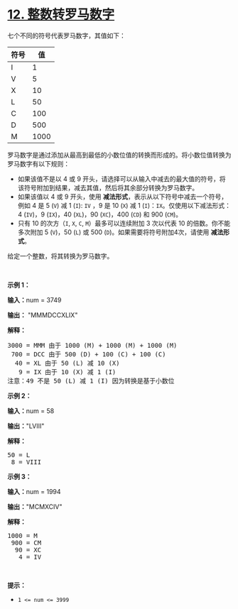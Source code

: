 # [12. 整数转罗马数字](https://leetcode.cn/problems/integer-to-roman/)

<div><div class="elfjS" data-track-load="description_content"><p>七个不同的符号代表罗马数字，其值如下：</p>

<table><thead><tr><th>符号</th><th>值</th></tr></thead><tbody><tr><td>I</td><td>1</td></tr><tr><td>V</td><td>5</td></tr><tr><td>X</td><td>10</td></tr><tr><td>L</td><td>50</td></tr><tr><td>C</td><td>100</td></tr><tr><td>D</td><td>500</td></tr><tr><td>M</td><td>1000</td></tr></tbody></table>

<p>罗马数字是通过添加从最高到最低的小数位值的转换而形成的。将小数位值转换为罗马数字有以下规则：</p>

<ul>
	<li>如果该值不是以 4 或 9 开头，请选择可以从输入中减去的最大值的符号，将该符号附加到结果，减去其值，然后将其余部分转换为罗马数字。</li>
	<li>如果该值以 4 或 9 开头，使用 <strong>减法形式</strong>，表示从以下符号中减去一个符号，例如&nbsp;4 是 5 (<code>V</code>) 减 1 (<code>I</code>): <code>IV</code>&nbsp;，9 是 10 (<code>X</code>) 减&nbsp;1 (<code>I</code>)：<code>IX</code>。仅使用以下减法形式：4 (<code>IV</code>)，9 (<code>IX</code>)，40 (<code>XL</code>)，90 (<code>XC</code>)，400 (<code>CD</code>) 和&nbsp;900 (<code>CM</code>)。</li>
	<li>只有 10 的次方（<code>I</code>, <code>X</code>, <code>C</code>, <code>M</code>）最多可以连续附加 3 次以代表 10 的倍数。你不能多次附加&nbsp;5&nbsp;(<code>V</code>)，50 (<code>L</code>) 或 500 (<code>D</code>)。如果需要将符号附加4次，请使用 <strong>减法形式</strong>。</li>
</ul>

<p>给定一个整数，将其转换为罗马数字。</p>

<p>&nbsp;</p>

<p><strong class="example">示例 1：</strong></p>

<div class="example-block">
<p><strong>输入：</strong><span class="example-io">num = 3749</span></p>

<p><strong>输出：</strong>&nbsp;<span class="example-io">"MMMDCCXLIX"</span></p>

<p><strong>解释：</strong></p>

<pre>3000 = MMM 由于 1000 (M) + 1000 (M) + 1000 (M)
 700 = DCC 由于 500 (D) + 100 (C) + 100 (C)
  40 = XL 由于 50 (L) 减 10 (X)
   9 = IX 由于 10 (X) 减 1 (I)
注意：49 不是 50 (L) 减 1 (I) 因为转换是基于小数位
</pre>
</div>

<p><strong class="example">示例 2：</strong></p>

<div class="example-block">
<p><strong>输入：</strong><span class="example-io">num = 58</span></p>

<p><strong>输出：</strong><span class="example-io">"LVIII"</span></p>

<p><strong>解释：</strong></p>

<pre>50 = L
 8 = VIII
</pre>
</div>

<p><strong class="example">示例 3：</strong></p>

<div class="example-block">
<p><strong>输入：</strong><span class="example-io">num = 1994</span></p>

<p><strong>输出：</strong><span class="example-io">"MCMXCIV"</span></p>

<p><strong>解释：</strong></p>

<pre>1000 = M
 900 = CM
  90 = XC
   4 = IV
</pre>
</div>

<p>&nbsp;</p>

<p><strong>提示：</strong></p>

<ul>
	<li><code>1 &lt;= num &lt;= 3999</code></li>
</ul>
</div></div>
